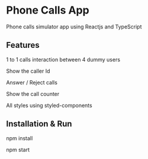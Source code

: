 # Phone Calls App

Phone calls simulator app using Reactjs and TypeScript

## Features

1 to 1 calls interaction between 4 dummy users

Show the caller Id

Answer / Reject calls

Show the call counter

All styles using styled-components


## Installation & Run

npm install

npm start
